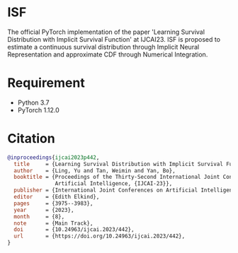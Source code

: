 # ISF
The official PyTorch implementation of the paper 'Learning Survival Distribution with Implicit Survival Function' at IJCAI23. ISF is proposed to estimate a continuous survival distribution through Implicit Neural Representation and approximate CDF through Numerical Integration.

# Requirement

- Python 3.7
- PyTorch 1.12.0

# Citation

```bibtex
@inproceedings{ijcai2023p442,
  title     = {Learning Survival Distribution with Implicit Survival Function},
  author    = {Ling, Yu and Tan, Weimin and Yan, Bo},
  booktitle = {Proceedings of the Thirty-Second International Joint Conference on
               Artificial Intelligence, {IJCAI-23}},
  publisher = {International Joint Conferences on Artificial Intelligence Organization},
  editor    = {Edith Elkind},
  pages     = {3975--3983},
  year      = {2023},
  month     = {8},
  note      = {Main Track},
  doi       = {10.24963/ijcai.2023/442},
  url       = {https://doi.org/10.24963/ijcai.2023/442},
}
```

